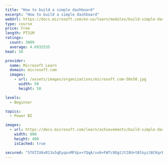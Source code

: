 ```yaml
---
title: "How to build a simple dashboard"
excerpt: "How to build a simple dashboard"
webUrl: https://docs.microsoft.com/en-us/learn/modules/build-simple-dashboard/
type: course
price: Free
length: PT31M
ratings:
  count: 3009
  average: 4.6932535
heat: 56

provider:
  name: Microsoft Learn
  domain: microsoft.com
  images:
    - url: /assets/images/organizations/microsoft.com-50x50.jpg
      width: 50
      height: 50

levels:
  - Beginner

topics:
  - Power BI

images:
  - url: https://docs.microsoft.com/learn/achievements/build-simple-dashboard-social.png
    width: 800
    height: 400
    isCached: true

secured: "57GTIU6xR13u5qEyqovMFVpx+7QqA/vx6+FWTc9OgtJtI8U+tBlkyzJ8CKqrD4O7XvbTZC6gLuMiLUSVzdFGyQDTIQ2z5bxeNRCGP2UNErRgNehDV/NvOXaeKHn/cOpLVUSf2cmEvUNV2G0mrt7Fv7G6xhMVHw45tgWMS+ITk+V5iuEJnuHwrhd1p6+rkCVbuiPPESWANUgMDRbkc8EfcEJWOa56y+DXkfbs6pgpRfiC8bOOQDcdMyIpRJ1YMXdtT6tPP/8g5X5aXsW9zdMMOfd8sD0mlZSgKrM6P828Zk2vkXjyO+/fGMjhRKFfY970CZ2akbqUA8ICgFj3xa++AsrF5U5EAfvHNkfqeQqNlh3dc1Qeic7oUQrXxiMi9MVXqieg09K8/peepk1PTwF7I19KY5domYTq6ODs0RIxHqA=;qFHmtdMY9+2x+C6EZ8Umxg=="
---
```


